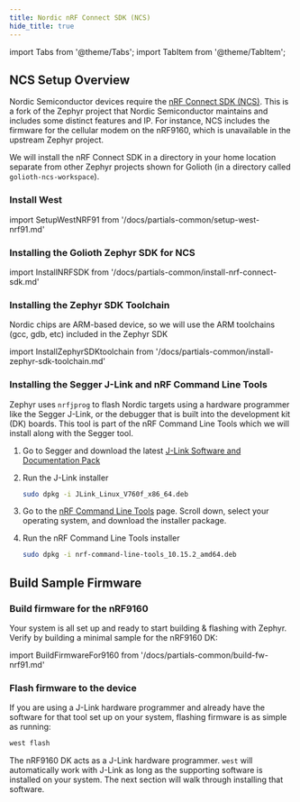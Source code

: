 ```yaml
---
title: Nordic nRF Connect SDK (NCS)
hide_title: true
---
```


import Tabs from '@theme/Tabs';
import TabItem from '@theme/TabItem';

## NCS Setup Overview

Nordic Semiconductor devices require the [nRF Connect SDK
(NCS)](https://www.nordicsemi.com/Products/Development-software/nRF-Connect-SDK).
This is a fork of the Zephyr project that Nordic Semiconductor maintains and
includes some distinct features and IP. For instance, NCS includes the firmware
for the cellular modem on the nRF9160, which is unavailable in the upstream
Zephyr project.

We will install the nRF Connect SDK in a directory in your home location
separate from other Zephyr projects shown for Golioth (in a directory called
`golioth-ncs-workspace`).

### Install West

import SetupWestNRF91 from '/docs/partials-common/setup-west-nrf91.md'

<SetupWestNRF91/>

### Installing the Golioth Zephyr SDK for NCS

import InstallNRFSDK from '/docs/partials-common/install-nrf-connect-sdk.md'

<InstallNRFSDK/>

### Installing the Zephyr SDK Toolchain

Nordic chips are ARM-based device, so we will use the ARM toolchains (gcc, gdb, etc) included in the Zephyr SDK

import InstallZephyrSDKtoolchain from '/docs/partials-common/install-zephyr-sdk-toolchain.md'

<InstallZephyrSDKtoolchain/>

### Installing the Segger J-Link and nRF Command Line Tools

Zephyr uses `nrfjprog` to flash Nordic targets using a hardware programmer like the Segger J-Link, or the debugger that is built into the development kit (DK) boards. This tool is part of the nRF Command Line Tools which we will install along with the Segger tool.

1. Go to Segger and download the latest [J-Link Software and Documentation Pack](https://www.segger.com/downloads/jlink)

2. Run the J-Link installer

    ```bash
    sudo dpkg -i JLink_Linux_V760f_x86_64.deb
    ```

3. Go to the [nRF Command Line Tools](https://www.nordicsemi.com/Products/Development-tools/nrf-command-line-tools/download) page. Scroll down, select your operating system, and download the installer package.

4. Run the nRF Command Line Tools installer

    ```bash
    sudo dpkg -i nrf-command-line-tools_10.15.2_amd64.deb
    ```

## Build Sample Firmware

### Build firmware for the nRF9160

Your system is all set up and ready to start building & flashing with Zephyr. Verify by building a minimal sample for the nRF9160 DK:

import BuildFirmwareFor9160 from '/docs/partials-common/build-fw-nrf91.md'

<BuildFirmwareFor9160/>

### Flash firmware to the device

If you are using a J-Link hardware programmer and already have the software for that tool set up on your system, flashing firmware is as simple as running:

```bash
west flash
```

The nRF9160 DK acts as a J-Link hardware programmer. `west` will automatically work with J-Link as long as the supporting software is installed on your system. The next section will walk through installing that software.
